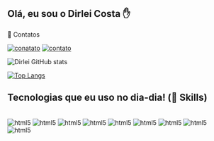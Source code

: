 ## Olá, eu sou o Dirlei Costa ✋
📱 Contatos<br>

[![conatato](https://img.shields.io/badge/GitHub-100000?style=for-the-badge&logo=github&logoColor=white)](https://github.com/dirlei-costa/)
[![contato](https://img.shields.io/badge/LinkedIn-0077B5?style=for-the-badge&logo=linkedin&logoColor=white)](https://www.linkedin.com/in/dirleicosta)

![Dirlei GitHub stats](https://github-readme-stats.vercel.app/api?username=Dirleisc&show_icons=true&theme=dracula)

[![Top Langs](https://github-readme-stats.vercel.app/api/top-langs/?username=Dirleisc&hide_progress=true)](https://github.com/anuraghazra/github-readme-stats)

## Tecnologias que eu uso no dia-dia! (🚀 Skills)

<div style="display: iline_block"><br/>
  <img align="center" alt="html5" src= "https://img.shields.io/badge/HTML5-E34F26?style=for-the-badge&logo=html5&logoColor=white">
  <img align="center" alt="html5" src= "https://img.shields.io/badge/CSS3-1572B6?style=for-the-badge&logo=css3&logoColor=white">
  <img align="center" alt="html5" src= "https://img.shields.io/badge/JavaScript-F7DF1E?style=for-the-badge&logo=javascript&logoColor=black">
  <img align="center" alt="html5" src= "https://img.shields.io/badge/Node.js-43853D?style=for-the-badge&logo=node.js&logoColor=white">
  <img align="center" alt="html5" src= "https://img.shields.io/badge/React-20232A?style=for-the-badge&logo=react&logoColor=61DAFB">
  <img align="center" alt="html5" src= "https://img.shields.io/badge/Tailwind_CSS-38B2AC?style=for-the-badge&logo=tailwind-css&logoColor=white">
  <img align="center" alt="html5" src= "https://img.shields.io/badge/styled--components-DB7093?style=for-the-badge&logo=styled-components&logoColor=white">
  <img align="center" alt="html5" src= "https://img.shields.io/badge/Material--UI-0081CB?style=for-the-badge&logo=material-ui&logoColor=white">
  <img align="center" alt="html5" src= "https://img.shields.io/badge/MySQL-005C84?style=for-the-badge&logo=mysql&logoColor=white">
</div>
